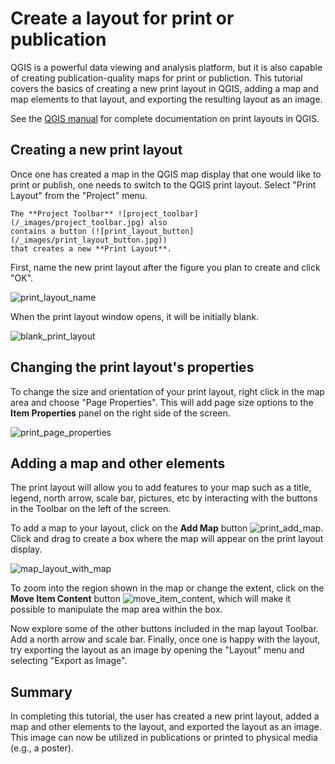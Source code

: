 # Create a layout for print or publication

QGIS is a powerful data viewing and analysis platform, but it is also capable of
creating publication-quality maps for print or publiction. This tutorial covers
the basics of creating a new print layout in QGIS, adding a map and map elements
to that layout, and exporting the resulting layout as an image.

See the [QGIS
manual](https://docs.qgis.org/3.16/en/docs/training_manual/map_composer/map_composer.html)
for complete documentation on print layouts in QGIS.


##  Creating a new print layout

Once one has created a map in the QGIS map display that one would like to print
or publish, one needs to switch to the QGIS print layout. Select "Print Layout"
from the "Project" menu.

```{note}
The **Project Toolbar** ![project_toolbar](/_images/project_toolbar.jpg) also
contains a button (![print_layout_button](/_images/print_layout_button.jpg))
that creates a new **Print Layout**.
```

First, name the new print layout after the figure you plan to create and click
"OK".

![print_layout_name](/_images/print_layout_name.jpg)

When the print layout window opens, it will be initially blank.

![blank_print_layout](/_images/blank_print_layout.jpg)

## Changing the print layout's properties

To change the size and orientation of your print layout, right click in the map
area and choose "Page Properties". This will add page size options to the **Item
Properties** panel on the right side of the screen.

![print_page_properties](/_images/print_page_properties.jpg)

## Adding a map and other elements

The print layout will allow you to add features to your map such as a title,
legend, north arrow, scale bar, pictures, etc by interacting with the buttons in
the Toolbar on the left of the screen.

To add a map to your layout, click on the **Add Map** button
![print_add_map](/_images/print_add_map.jpg). Click and drag to create a box
where the map will appear on the print layout display.

![map_layout_with_map](/_images/map_layout_with_map.jpg)

To zoom into the region shown in the map or change the extent, click on the
**Move Item Content** button
![move_item_content](/_images/move_item_content.jpg), which will make it
possible to manipulate the map area within the box.

Now explore some of the other buttons included in the map layout Toolbar. Add a
north arrow and scale bar. Finally, once one is happy with the layout, try
exporting the layout as an image by opening the "Layout" menu and selecting
"Export as Image".

## Summary

In completing this tutorial, the user has created a new print layout, added a
map and other elements to the layout, and exported the layout as an image. This
image can now be utilized in publications or printed to physical media (e.g., a
poster).
